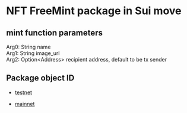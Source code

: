 # NFT FreeMint package in Sui move

## mint function parameters
Arg0: String name  
Arg1: String image_url  
Arg2: Option\<Address\> recipient address, default to be tx sender

## Package object ID
- [testnet](https://suiexplorer.com/object/0x277ffe8d7c082864aeaa0439fd7129ce3e604dab223674de29449792296d2163?network=testnet)

- [mainnet](https://suiexplorer.com/object/0xb359fb01147fc50f19361fcd24c7cfacda3201434e3b8d2c5643c363190f57ba)
